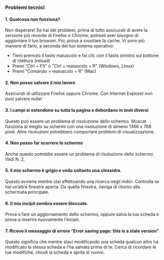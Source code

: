 ### Problemi tecnici

#### 1. Qualcosa non funziona?
Non disperare! Se hai dei problemi, prima di tutto assicurati di avere la versione più recente di Firefox o Chrome; potresti aver bisogno di aggiornare il tuo browser. Poi, prova a svuotare la cache. Vi sono più maniere di farlo, a seconda del tuo sistema operativo:

- Tieni premuto il tasto maiuscolo e fai clic con il tasto sinistro sul bottone di rilettura (reload)
- Premi "Ctrl + F5" o "Ctrl + maiuscolo + R" (Windows, Linux)
- Premi "Comando + maiuscolo + R" (Mac)

#### 2. Non posso salvare il mio lavoro
Assicurati di utilizzare Firefox oppure Chrome. Con Internet Explorer non puoi salvare nulla!

#### 3. I campi si estendono su tutta la pagina e debordano in testi diversi
Questo può essere un problema di risoluzione dello schermo. Muscat funziona al meglio su schermi con una risoluzione di almeno 1366 x 768 pixel. Altre risoluzioni potrebbero comportare problemi di visualizzazione.

#### 4. Non posso far scorrere lo schermo  
Anche questo potrebbe essere un problema di risoluzione dello schermo. Vedi N. 2.

#### 5. Il mio schermo è grigio e vedo soltanto una clessidra.  
Questo avviene mentre stai effettuando una ricerca negli indici. Controlla se hai un’altra finestra aperta. Da quella finestra, naviga di ritorno alla schermata principale.

#### 6. Il mio incipit sembra essere bloccato.  
Prova a fare un aggiornamento dello schermo, oppure salva la tua scheda e prova a inserire nuovamente l’incipit.  

#### 7. Ricevo il messaggio di errore “Error saving page: this is a stale version”  
Questo significa che mentre stavi modificando una scheda qualcun altro ha modificato la stessa scheda e l’ha salvata prima di te. Cerca di ricordare le tue modifiche, chiudi la scheda e aprila di nuovo.  
